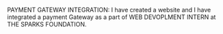 PAYMENT GATEWAY INTEGRATION:
I have created a website and  I have integrated a payment Gateway as a part of WEB DEVOPLMENT INTERN at THE SPARKS FOUNDATION. 
